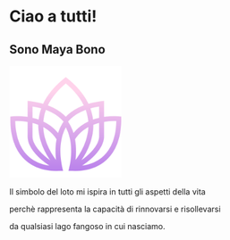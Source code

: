# Ciao a tutti!
## Sono Maya Bono

<img src="assets/images/lotus_violet.png" width="200">

Il simbolo del loto mi ispira in tutti gli aspetti della vita 

perchè rappresenta la capacità di rinnovarsi e risollevarsi 

da qualsiasi lago fangoso in cui nasciamo.
